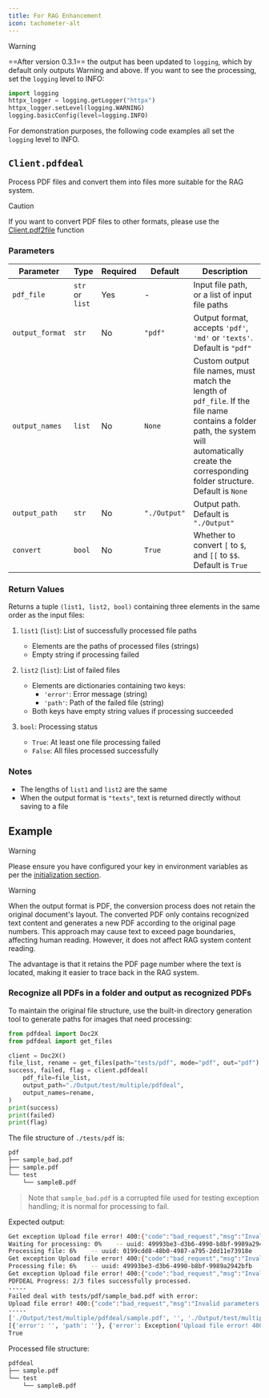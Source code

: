 ```yaml
---
title: For RAG Enhancement
icon: tachometer-alt
---
```


> [!warning]
> ==After version 0.3.1== the output has been updated to `logging`, which by default only outputs Warning and above. If you want to see the processing, set the `logging` level to INFO:
> ```python
> import logging
> httpx_logger = logging.getLogger("httpx")
> httpx_logger.setLevel(logging.WARNING)
> logging.basicConfig(level=logging.INFO)
> ```
> For demonstration purposes, the following code examples all set the `logging` level to INFO.

## `Client.pdfdeal`

Process PDF files and convert them into files more suitable for the RAG system.

> [!caution]
> If you want to convert PDF files to other formats, please use the [Client.pdf2file](2.md) function

### Parameters

| Parameter | Type | Required | Default | Description |
|-----------|------|----------|---------|-------------|
| `pdf_file` | `str` or `list` | Yes | - | Input file path, or a list of input file paths |
| `output_format` | `str` | No | `"pdf"` | Output format, accepts `'pdf'`, `'md'` or `'texts'`. Default is `"pdf"` |
| `output_names` | `list` | No | `None` | Custom output file names, must match the length of `pdf_file`. If the file name contains a folder path, the system will automatically create the corresponding folder structure. Default is `None` |
| `output_path` | `str` | No | `"./Output"` | Output path. Default is `"./Output"` |
| `convert` | `bool` | No | `True` | Whether to convert `[` to `$`, and `[[` to `$$`. Default is `True` |

### Return Values

Returns a tuple `(list1, list2, bool)` containing three elements in the same order as the input files:

1. `list1` (`list`): List of successfully processed file paths
   - Elements are the paths of processed files (strings)
   - Empty string if processing failed

2. `list2` (`list`): List of failed files
   - Elements are dictionaries containing two keys:
     - `'error'`: Error message (string)
     - `'path'`: Path of the failed file (string)
   - Both keys have empty string values if processing succeeded

3. `bool`: Processing status
   - `True`: At least one file processing failed
   - `False`: All files processed successfully

### Notes

- The lengths of `list1` and `list2` are the same
- When the output format is `"texts"`, text is returned directly without saving to a file

## Example

> [!warning]
> Please ensure you have configured your key in environment variables as per the [initialization section](Init.md).

> [!warning]
> When the output format is PDF, the conversion process does not retain the original document's layout. The converted PDF only contains recognized text content and generates a new PDF according to the original page numbers. This approach may cause text to exceed page boundaries, affecting human reading. However, it does not affect RAG system content reading.
>
> The advantage is that it retains the PDF page number where the text is located, making it easier to trace back in the RAG system.

### Recognize all PDFs in a folder and output as recognized PDFs

To maintain the original file structure, use the built-in directory generation tool to generate paths for images that need processing:

```python
from pdfdeal import Doc2X
from pdfdeal import get_files

client = Doc2X()
file_list, rename = get_files(path="tests/pdf", mode="pdf", out="pdf")
success, failed, flag = client.pdfdeal(
    pdf_file=file_list,
    output_path="./Output/test/multiple/pdfdeal",
    output_names=rename,
)
print(success)
print(failed)
print(flag)
```
The file structure of `./tests/pdf` is:
```bash
pdf
├── sample_bad.pdf
├── sample.pdf
└── test
    └── sampleB.pdf
```

> Note that `sample_bad.pdf` is a corrupted file used for testing exception handling; it is normal for processing to fail.

Expected output:

```bash
Get exception Upload file error! 400:{"code":"bad_request","msg":"Invalid parameters or bad request"}. Retrying in 1 second.
Waiting for processing: 0%    -- uuid: 49993be3-d3b6-4990-b8bf-9989a2942bfb
Processing file: 6%    -- uuid: 0199cdd8-48b0-4987-a795-2dd11e73918e
Get exception Upload file error! 400:{"code":"bad_request","msg":"Invalid parameters or bad request"}. Retrying in 2 seconds.
Processing file: 6%    -- uuid: 49993be3-d3b6-4990-b8bf-9989a2942bfb
Get exception Upload file error! 400:{"code":"bad_request","msg":"Invalid parameters or bad request"}. Retrying in 4 seconds.
PDFDEAL Progress: 2/3 files successfully processed.
-----
Failed deal with tests/pdf/sample_bad.pdf with error:
Upload file error! 400:{"code":"bad_request","msg":"Invalid parameters or bad request"}
-----
['./Output/test/multiple/pdfdeal/sample.pdf', '', './Output/test/multiple/pdfdeal/test/sampleB.pdf']
[{'error': '', 'path': ''}, {'error': Exception('Upload file error! 400:{"code":"bad_request","msg":"Invalid parameters or bad request"}'), 'path': 'tests/pdf/sample_bad.pdf'}, {'error': '', 'path': ''}]
True
```

Processed file structure:

```bash
pdfdeal
├── sample.pdf
└── test
    └── sampleB.pdf
```
